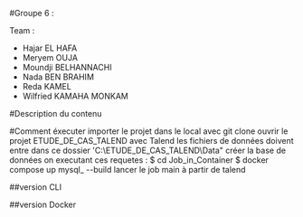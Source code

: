 #Groupe 6 :

Team : 
- Hajar EL HAFA 
- Meryem OUJA 
- Moundji BELHANNACHI 
- Nada BEN BRAHIM 
- Reda KAMEL 
- Wilfried KAMAHA MONKAM

#Description du contenu

#Comment éxecuter
importer le projet dans le local avec git clone
ouvrir le projet ETUDE_DE_CAS_TALEND avec Talend
les fichiers de données doivent entre dans ce dossier 'C:\ETUDE_DE_CAS_TALEND\Data"
créer la base de données on executant ces requetes : 
          $ cd Job_in_Container
          $ docker compose up mysql_ --build
lancer le job main à partir de talend

##version CLI

##version Docker 
